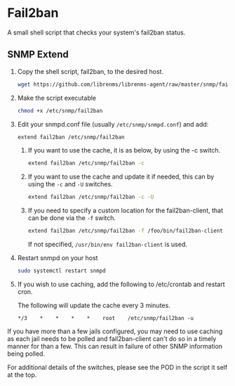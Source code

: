 # Fail2ban

A small shell script that checks your system's fail2ban status.

## SNMP Extend

1.  Copy the shell script, fail2ban, to the desired host.

    ```bash
    wget https://github.com/librenms/librenms-agent/raw/master/snmp/fail2ban -O /etc/snmp/fail2ban
    ```

2.  Make the script executable

    ```bash
    chmod +x /etc/snmp/fail2ban
    ```

3.  Edit your snmpd.conf file (usually `/etc/snmp/snmpd.conf`) and add:

    ```bash
    extend fail2ban /etc/snmp/fail2ban
    ```

    1.  If you want to use the cache, it is as below, by using the -c switch.

        ```bash
        extend fail2ban /etc/snmp/fail2ban -c
        ```

    2.  If you want to use the cache and update it if needed, this can by using the `-c` and `-U` switches.

        ```bash
        extend fail2ban /etc/snmp/fail2ban -c -U
        ```

    3.  If you need to specify a custom location for the fail2ban-client, that can be done via the `-f` switch.

        ```bash
        extend fail2ban /etc/snmp/fail2ban -f /foo/bin/fail2ban-client
        ```

        If not specified, `/usr/bin/env fail2ban-client` is used.

1. Restart snmpd on your host

    ```bash
    sudo systemctl restart snmpd
    ```
2. If you wish to use caching, add the following to /etc/crontab and
restart cron.

    The following will update the cache every 3 minutes.

    ```cron
    */3    *    *    *    *    root    /etc/snmp/fail2ban -u
    ```

If you have more than a few jails configured, you may need to use
caching as each jail needs to be polled and fail2ban-client can't do
so in a timely manner for than a few. This can result in failure of
other SNMP information being polled.

For additional details of the switches, please see the POD in the
script it self at the top.